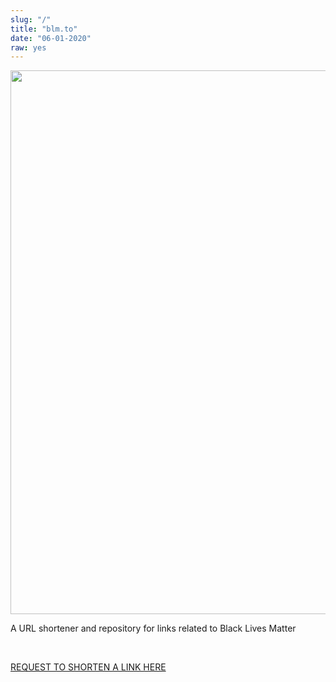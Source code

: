 ```yaml
---
slug: "/"
title: "blm.to"
date: "06-01-2020"
raw: yes
---
```


<link href="https://fonts.googleapis.com/css2?family=Montserrat:wght@300;400;500;700;800;900&display=swap" rel="stylesheet">
<link href="/css/bootstrap-4.4.1.css" rel="stylesheet">
<link href="/css/homepage.css" rel="stylesheet">

<div class="landing-container">
  <div class="jumbotron jumbotron-fluid dark-section"> <img src="images/blm-logo-transparent.png" alt="" width="870" height="870" class="img-fluid" id="blm-logo"/>
    <div id="yellow-rect"></div>
	  
<div id="blm-container">
	<img id="blm-svg" src="images/blm-to-svg.svg" alt=""/>
</div>
    <p class="lead" id="subtitle">A URL shortener and repository for links related to Black Lives Matter</p>
    <p class="lead">&nbsp;</p>
    <p class="lead">
      <a class="btn btn-primary btn-lg" href="https://blm.to/form" role="button">REQUEST TO SHORTEN A LINK HERE</a>
    </p>
  </div>
</div>

